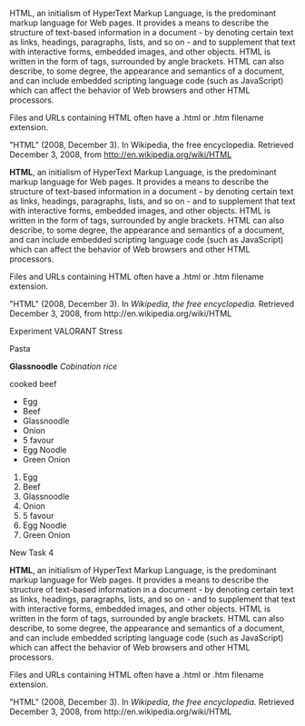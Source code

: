 HTML, an initialism of HyperText Markup Language, is the predominant markup language for Web pages. It provides a means to describe the structure of text-based information in a document - by denoting certain text as links, headings, paragraphs, lists, and so on - and to supplement that text with interactive forms, embedded images, and other objects. HTML is written in the form of tags, surrounded by angle brackets. HTML can also describe, to some degree, the appearance and semantics of a document, and can include embedded scripting language code (such as JavaScript) which can affect the behavior of Web browsers and other HTML processors.

Files and URLs containing HTML often have a .html or .htm filename extension.

"HTML" (2008, December 3). In Wikipedia, the free encyclopedia. Retrieved December 3, 2008, from http://en.wikipedia.org/wiki/HTML




<p><b>HTML</b>, an initialism of HyperText Markup Language, is the predominant markup language for Web pages. It provides a means to describe the structure of text-based information in a document - by denoting certain text as links, headings, paragraphs, lists, and so on - and to supplement that text with interactive forms, embedded images, and other objects. HTML is written in the form of tags, surrounded by angle brackets. HTML can also describe, to some degree, the appearance and semantics of a document, and can include embedded scripting language code (such as JavaScript) which can affect the behavior of Web browsers and other HTML processors.</p>

<p>Files and URLs containing HTML often have a .html or .htm filename extension.</p>

<p>"HTML" (2008, December 3). In <i>Wikipedia, the free encyclopedia.</i> Retrieved December 3, 2008, from http://en.wikipedia.org/wiki/HTML</p>


<html>Experiment</html>
 <head>VALORANT</head>
 <body>Stress</body>
 <p>Pasta</p>
 <b>Glassnoodle</b>  <i>Cobination rice</i> <p>cooked beef</p>
 <ul>
 <li>Egg</li>
 <li>Beef</li>
 <li>Glassnoodle</li>
 <li>Onion</li>
 <li>5 favour</li>
 <li>Egg Noodle</li>
 <li>Green Onion</li>
 </ul>

 <ol>
    <li>Egg</li>
    <li>Beef</li>
    <li>Glassnoodle</li>
    <li>Onion</li>
    <li>5 favour</li>
    <li>Egg Noodle</li>
    <li>Green Onion</li>
    </ol>


 <head>New Task 4
 </head>
 <body>
<p><b>HTML</b>, an initialism of HyperText Markup Language, is the predominant markup language for Web pages. It provides a means to describe the structure of text-based information in a document - by denoting certain text as links, headings, paragraphs, lists, and so on - and to supplement that text with interactive forms, embedded images, and other objects. HTML is written in the form of tags, surrounded by angle brackets. HTML can also describe, to some degree, the appearance and semantics of a document, and can include embedded scripting language code (such as JavaScript) which can affect the behavior of Web browsers and other HTML processors.</p>

<p>Files and URLs containing HTML often have a .html or .htm filename extension.</p>

<p>"HTML" (2008, December 3). In <em>Wikipedia, the free encyclopedia.</em> Retrieved December 3, 2008, from http://en.wikipedia.org/wiki/HTML</p>

</body>
</html>

<html>
    <head>
    <title>https://playvalorant.com/en-us/</title>
    </head>
    <body>
    </body>
    </html>